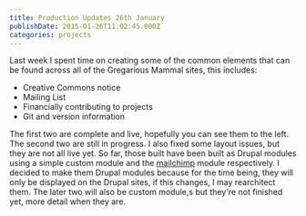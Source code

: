 ```yaml
---
title: Production Updates 26th January
publishDate: 2015-01-26T11:02:45.000Z
categories: projects
---
```


Last week I spent time on creating some of the common elements that can be found across all of the Gregarious Mammal sites, this includes:<ul><li>Creative Commons notice</li><li>Mailing List</li><li>Financially contributing to projects</li><li>Git and version information</li></ul>

The first two are complete and live, hopefully you can see them to the left. The second two are still in progress. I also fixed some layout issues, but they are not all live yet. So far, those built have been built as Drupal modules using a simple custom module and the <a href="https://www.drupal.org/project/mailchimp" target="_blank">mailchimp</a> module respectively. I decided to make them Drupal modules because for the time being, they will only be displayed on the Drupal sites, if this changes, I may rearchitect them. The later two will also be custom module,s but they're not finished yet, more detail when they are.
